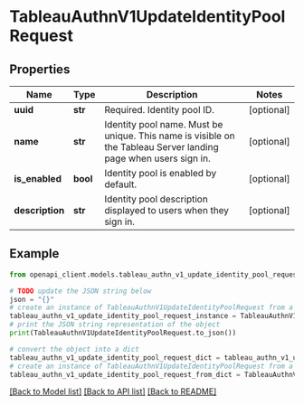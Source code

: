 # TableauAuthnV1UpdateIdentityPoolRequest


## Properties

Name | Type | Description | Notes
------------ | ------------- | ------------- | -------------
**uuid** | **str** | Required. Identity pool ID. | [optional] 
**name** | **str** | Identity pool name. Must be unique. This name is visible on the Tableau Server landing page when users sign in. | [optional] 
**is_enabled** | **bool** | Identity pool is enabled by default. | [optional] 
**description** | **str** | Identity pool description displayed to users when they sign in. | [optional] 

## Example

```python
from openapi_client.models.tableau_authn_v1_update_identity_pool_request import TableauAuthnV1UpdateIdentityPoolRequest

# TODO update the JSON string below
json = "{}"
# create an instance of TableauAuthnV1UpdateIdentityPoolRequest from a JSON string
tableau_authn_v1_update_identity_pool_request_instance = TableauAuthnV1UpdateIdentityPoolRequest.from_json(json)
# print the JSON string representation of the object
print(TableauAuthnV1UpdateIdentityPoolRequest.to_json())

# convert the object into a dict
tableau_authn_v1_update_identity_pool_request_dict = tableau_authn_v1_update_identity_pool_request_instance.to_dict()
# create an instance of TableauAuthnV1UpdateIdentityPoolRequest from a dict
tableau_authn_v1_update_identity_pool_request_from_dict = TableauAuthnV1UpdateIdentityPoolRequest.from_dict(tableau_authn_v1_update_identity_pool_request_dict)
```
[[Back to Model list]](../README.md#documentation-for-models) [[Back to API list]](../README.md#documentation-for-api-endpoints) [[Back to README]](../README.md)


